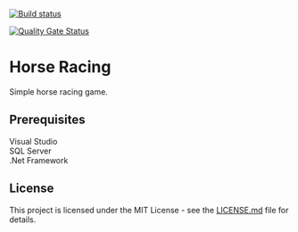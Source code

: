 [![Build status](https://johnwatson484.visualstudio.com/John%20D%20Watson/_apis/build/status/Horse%20Racing)](https://johnwatson484.visualstudio.com/John%20D%20Watson/_build/latest?definitionId=10)

[![Quality Gate Status](https://sonarcloud.io/api/project_badges/measure?project=johnwatson484_horse-racing&metric=alert_status)](https://sonarcloud.io/dashboard?id=johnwatson484_horse-racing)

# Horse Racing

Simple horse racing game.

## Prerequisites

Visual Studio  
SQL Server  
.Net Framework

## License

This project is licensed under the MIT License - see the [LICENSE.md](LICENSE.md) file for details.
